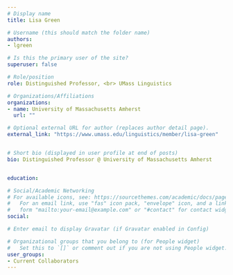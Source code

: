 ```yaml
---
# Display name
title: Lisa Green

# Username (this should match the folder name)
authors:
- lgreen

# Is this the primary user of the site?
superuser: false

# Role/position
role: Distinguished Professor, <br> UMass Linguistics

# Organizations/Affiliations
organizations:
- name: University of Massachusetts Amherst
  url: ""

# Optional external URL for author (replaces author detail page).
external_link: "https://www.umass.edu/linguistics/member/lisa-green"


# Short bio (displayed in user profile at end of posts)
bio: Distinguished Professor @ University of Massachusetts Amherst


education:

# Social/Academic Networking
# For available icons, see: https://sourcethemes.com/academic/docs/page-builder/#icons
#   For an email link, use "fas" icon pack, "envelope" icon, and a link in the
#   form "mailto:your-email@example.com" or "#contact" for contact widget.
social:

# Enter email to display Gravatar (if Gravatar enabled in Config)

# Organizational groups that you belong to (for People widget)
#   Set this to `[]` or comment out if you are not using People widget.
user_groups:
- Current Collaborators
---
```


